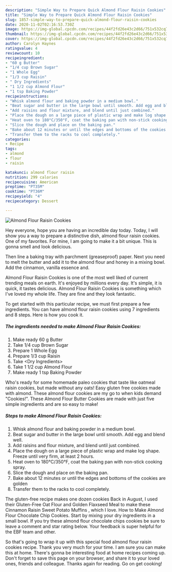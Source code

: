 ```yaml
---
description: "Simple Way to Prepare Quick Almond Flour Raisin Cookies"
title: "Simple Way to Prepare Quick Almond Flour Raisin Cookies"
slug: 1857-simple-way-to-prepare-quick-almond-flour-raisin-cookies
date: 2020-11-02T02:16:53.730Z
image: https://img-global.cpcdn.com/recipes/44f2fd26e43c2d66/751x532cq70/almond-flour-raisin-cookies-recipe-main-photo.jpg
thumbnail: https://img-global.cpcdn.com/recipes/44f2fd26e43c2d66/751x532cq70/almond-flour-raisin-cookies-recipe-main-photo.jpg
cover: https://img-global.cpcdn.com/recipes/44f2fd26e43c2d66/751x532cq70/almond-flour-raisin-cookies-recipe-main-photo.jpg
author: Carolyn Haynes
ratingvalue: 4
reviewcount: 10
recipeingredient:
- "60 g Butter"
- "1/4 cup Brown Sugar"
- "1 Whole Egg"
- "1/3 cup Raisin"
- " Dry Ingredients"
- "1 1/2 cup Almond Flour"
- "1 tsp Baking Powder"
recipeinstructions:
- "Whisk almond flour and baking powder in a medium bowl."
- "Beat sugar and butter in the large bowl until smooth. Add egg and blend well."
- "Add raisins and flour mixture, and blend until just combined."
- "Place the dough on a large piece of plastic wrap and make log shape. Freeze until very firm, at least 2 hours."
- "Heat oven to 180°C/350°F, coat the baking pan with non-stick cooking spray."
- "Slice the dough and place on the baking pan."
- "Bake about 12 minutes or until the edges and bottoms of the cookies are golden"
- "Transfer them to the racks to cool completely."
categories:
- Recipe
tags:
- almond
- flour
- raisin

katakunci: almond flour raisin 
nutrition: 299 calories
recipecuisine: American
preptime: "PT35M"
cooktime: "PT36M"
recipeyield: "4"
recipecategory: Dessert

---
```



![Almond Flour Raisin Cookies](https://img-global.cpcdn.com/recipes/44f2fd26e43c2d66/751x532cq70/almond-flour-raisin-cookies-recipe-main-photo.jpg)

Hey everyone, hope you are having an incredible day today. Today, I will show you a way to prepare a distinctive dish, almond flour raisin cookies. One of my favorites. For mine, I am going to make it a bit unique. This is gonna smell and look delicious.

Then line a baking tray with parchment (greaseproof) paper. Next you need to melt the butter and add it to the almond flour and honey in a mixing bowl. Add the cinnamon, vanilla essence and.

Almond Flour Raisin Cookies is one of the most well liked of current trending meals on earth. It's enjoyed by millions every day. It's simple, it is quick, it tastes delicious. Almond Flour Raisin Cookies is something which I've loved my whole life. They are fine and they look fantastic.


To get started with this particular recipe, we must first prepare a few ingredients. You can have almond flour raisin cookies using 7 ingredients and 8 steps. Here is how you cook it.

<!--inarticleads1-->

##### The ingredients needed to make Almond Flour Raisin Cookies:

1. Make ready 60 g Butter
1. Take 1/4 cup Brown Sugar
1. Prepare 1 Whole Egg
1. Prepare 1/3 cup Raisin
1. Take  &lt;Dry Ingredients&gt;
1. Take 1 1/2 cup Almond Flour
1. Make ready 1 tsp Baking Powder


Who&#39;s ready for some homemade paleo cookies that taste like oatmeal raisin cookies, but made without any oats! Easy gluten free cookies made with almond. These almond flour cookies are my go to when kids demand &#34;Cookies!&#34;. These Almond Flour Butter Cookies are made with just five simple ingredients and are so easy to make! 

<!--inarticleads2-->

##### Steps to make Almond Flour Raisin Cookies:

1. Whisk almond flour and baking powder in a medium bowl.
1. Beat sugar and butter in the large bowl until smooth. Add egg and blend well.
1. Add raisins and flour mixture, and blend until just combined.
1. Place the dough on a large piece of plastic wrap and make log shape. Freeze until very firm, at least 2 hours.
1. Heat oven to 180°C/350°F, coat the baking pan with non-stick cooking spray.
1. Slice the dough and place on the baking pan.
1. Bake about 12 minutes or until the edges and bottoms of the cookies are golden
1. Transfer them to the racks to cool completely.


The gluten-free recipe makes one dozen cookies Back in August, I used their Gluten-Free Oat Flour and Golden Flaxseed Meal to make these Cinnamon Raisin Sweet Potato Muffins , which I love. How to Make Almond Flour Chocolate Chip Cookies. Start by mixing your dry ingredients in a small bowl. If you try these almond flour chocolate chips cookies be sure to leave a comment and star rating below. Your feedback is super helpful for the EBF team and other. 

So that's going to wrap it up with this special food almond flour raisin cookies recipe. Thank you very much for your time. I am sure you can make this at home. There's gonna be interesting food at home recipes coming up. Don't forget to save this page on your browser, and share it to your loved ones, friends and colleague. Thanks again for reading. Go on get cooking!
